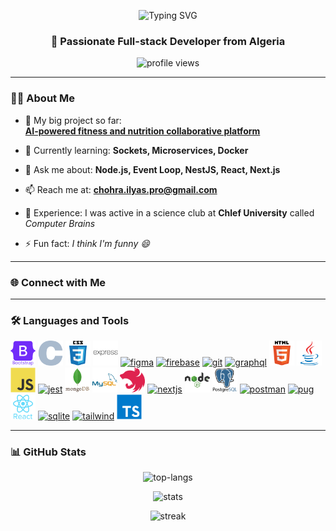 <p align="center">
  <img src="https://readme-typing-svg.herokuapp.com?size=28&duration=3000&pause=1000&color=58BEFE&center=true&vCenter=true&width=600&lines=Hi+👋,+I'm+Chohra+Ilyas;I'm+a+Backend+Developer;This+is+my+GitHub" alt="Typing SVG" />
</p>

<h3 align="center">🚀 Passionate Full-stack Developer from Algeria</h3>

<p align="center">
  <img src="https://komarev.com/ghpvc/?username=chohra-ilyas&label=Profile%20views&color=58befe&style=flat" alt="profile views" />
</p>

---

### 👨‍💻 About Me

- 🔭 My big project so far:  
  [**AI-powered fitness and nutrition collaborative platform**](https://github.com/Chohra-ilyas/PFE-fitness-healthing)

- 🌱 Currently learning: **Sockets, Microservices, Docker**

- 💬 Ask me about: **Node.js, Event Loop, NestJS, React, Next.js**

- 📫 Reach me at: **chohra.ilyas.pro@gmail.com**

- 📄 Experience: I was active in a science club at **Chlef University** called *Computer Brains*

- ⚡ Fun fact: *I think I'm funny 😄*

---

### 🌐 Connect with Me
<p align="left">
  <!-- Add social links here if you want -->
</p>

---

### 🛠️ Languages and Tools
<p align="left">
  <a href="https://getbootstrap.com"><img src="https://raw.githubusercontent.com/devicons/devicon/master/icons/bootstrap/bootstrap-plain-wordmark.svg" width="40" height="40" alt="bootstrap"/></a>
  <a href="https://www.cprogramming.com/"><img src="https://raw.githubusercontent.com/devicons/devicon/master/icons/c/c-original.svg" width="40" height="40" alt="c"/></a>
  <a href="https://www.w3schools.com/css/"><img src="https://raw.githubusercontent.com/devicons/devicon/master/icons/css3/css3-original-wordmark.svg" width="40" height="40" alt="css3"/></a>
  <a href="https://expressjs.com"><img src="https://raw.githubusercontent.com/devicons/devicon/master/icons/express/express-original-wordmark.svg" width="40" height="40" alt="express"/></a>
  <a href="https://www.figma.com/"><img src="https://www.vectorlogo.zone/logos/figma/figma-icon.svg" width="40" height="40" alt="figma"/></a>
  <a href="https://firebase.google.com/"><img src="https://www.vectorlogo.zone/logos/firebase/firebase-icon.svg" width="40" height="40" alt="firebase"/></a>
  <a href="https://git-scm.com/"><img src="https://www.vectorlogo.zone/logos/git-scm/git-scm-icon.svg" width="40" height="40" alt="git"/></a>
  <a href="https://graphql.org"><img src="https://www.vectorlogo.zone/logos/graphql/graphql-icon.svg" width="40" height="40" alt="graphql"/></a>
  <a href="https://www.w3.org/html/"><img src="https://raw.githubusercontent.com/devicons/devicon/master/icons/html5/html5-original-wordmark.svg" width="40" height="40" alt="html5"/></a>
  <a href="https://www.java.com"><img src="https://raw.githubusercontent.com/devicons/devicon/master/icons/java/java-original.svg" width="40" height="40" alt="java"/></a>
  <a href="https://developer.mozilla.org/en-US/docs/Web/JavaScript"><img src="https://raw.githubusercontent.com/devicons/devicon/master/icons/javascript/javascript-original.svg" width="40" height="40" alt="javascript"/></a>
  <a href="https://jestjs.io"><img src="https://www.vectorlogo.zone/logos/jestjsio/jestjsio-icon.svg" width="40" height="40" alt="jest"/></a>
  <a href="https://www.mongodb.com/"><img src="https://raw.githubusercontent.com/devicons/devicon/master/icons/mongodb/mongodb-original-wordmark.svg" width="40" height="40" alt="mongodb"/></a>
  <a href="https://www.mysql.com/"><img src="https://raw.githubusercontent.com/devicons/devicon/master/icons/mysql/mysql-original-wordmark.svg" width="40" height="40" alt="mysql"/></a>
  <a href="https://nestjs.com/"><img src="https://raw.githubusercontent.com/devicons/devicon/master/icons/nestjs/nestjs-plain.svg" width="40" height="40" alt="nestjs"/></a>
  <a href="https://nextjs.org/"><img src="https://cdn.worldvectorlogo.com/logos/nextjs-2.svg" width="40" height="40" alt="nextjs"/></a>
  <a href="https://nodejs.org"><img src="https://raw.githubusercontent.com/devicons/devicon/master/icons/nodejs/nodejs-original-wordmark.svg" width="40" height="40" alt="nodejs"/></a>
  <a href="https://www.postgresql.org"><img src="https://raw.githubusercontent.com/devicons/devicon/master/icons/postgresql/postgresql-original-wordmark.svg" width="40" height="40" alt="postgresql"/></a>
  <a href="https://postman.com"><img src="https://www.vectorlogo.zone/logos/getpostman/getpostman-icon.svg" width="40" height="40" alt="postman"/></a>
  <a href="https://pugjs.org"><img src="https://cdn.worldvectorlogo.com/logos/pug.svg" width="40" height="40" alt="pug"/></a>
  <a href="https://reactjs.org/"><img src="https://raw.githubusercontent.com/devicons/devicon/master/icons/react/react-original-wordmark.svg" width="40" height="40" alt="react"/></a>
  <a href="https://www.sqlite.org/"><img src="https://www.vectorlogo.zone/logos/sqlite/sqlite-icon.svg" width="40" height="40" alt="sqlite"/></a>
  <a href="https://tailwindcss.com/"><img src="https://www.vectorlogo.zone/logos/tailwindcss/tailwindcss-icon.svg" width="40" height="40" alt="tailwind"/></a>
  <a href="https://www.typescriptlang.org/"><img src="https://raw.githubusercontent.com/devicons/devicon/master/icons/typescript/typescript-original.svg" width="40" height="40" alt="typescript"/></a>
</p>

---

### 📊 GitHub Stats
<p align="center">
  <img src="https://github-readme-stats.vercel.app/api/top-langs?username=chohra-ilyas&show_icons=true&locale=en&layout=compact" alt="top-langs" />
</p>

<p align="center">
  <img src="https://github-readme-stats.vercel.app/api?username=chohra-ilyas&show_icons=true&theme=dark&title_color=b3009b&text_color=ffffff&bg_color=1a034f&locale=en" alt="stats" />
</p>

<p align="center">
  <img src="https://github-readme-streak-stats.herokuapp.com/?user=chohra-ilyas&theme=tokyonight" alt="streak" />
</p>
